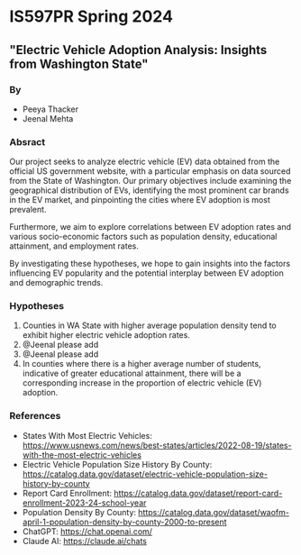 # IS597PR Spring 2024
## "Electric Vehicle Adoption Analysis: Insights from Washington State"
### By

- Peeya Thacker
- Jeenal Mehta

### Absract

Our project seeks to analyze electric vehicle (EV) data obtained from the official US government website, with a particular emphasis on data sourced from the State of Washington. Our primary objectives include examining the geographical distribution of EVs, identifying the most prominent car brands in the EV market, and pinpointing the cities where EV adoption is most prevalent.

Furthermore, we aim to explore correlations between EV adoption rates and various socio-economic factors such as population density, educational attainment, and employment rates.

By investigating these hypotheses, we hope to gain insights into the factors influencing EV popularity and the potential interplay between EV adoption and demographic trends.

### Hypotheses

1. Counties in WA State with higher average population density tend to exhibit higher electric vehicle adoption rates.
2. @Jeenal please add
3. @Jeenal please add 
4. In counties where there is a higher average number of students, indicative of greater educational attainment, there will be a corresponding increase in the proportion of electric vehicle (EV) adoption.

### References

- States With Most Electric Vehicles: https://www.usnews.com/news/best-states/articles/2022-08-19/states-with-the-most-electric-vehicles
- Electric Vehicle Population Size History By County: https://catalog.data.gov/dataset/electric-vehicle-population-size-history-by-county
- Report Card Enrollment: https://catalog.data.gov/dataset/report-card-enrollment-2023-24-school-year
- Population Density By County: https://catalog.data.gov/dataset/waofm-april-1-population-density-by-county-2000-to-present
- ChatGPT: https://chat.openai.com/
- Claude AI: https://claude.ai/chats

